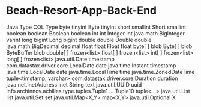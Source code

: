 # Beach-Resort-App-Back-End

Java Type	CQL Type
byte	tinyint
Byte	tinyint
short	smallint
Short	smallint
boolean	boolean
Boolean	boolean
int	int
Integer	int
java.math.BigInteger	varint
long	bigint
Long	bigint
double	double
Double	double
java.math.BigDecimal	decimal
float	float
Float	float
byte[ ]	blob
Byte[ ]	blob
ByteBuffer	blob
double[ ]	frozen<list<double>>
float[ ]	frozen<list<float>>
int[ ]	frozen<list<int>>
long[ ]	frozen<list<bigint>>
java.util.Date	timestamp
com.datastax.driver.core.LocalDate	date
java.time.Instant	timestamp
java.time.LocalDate	date
java.time.LocalTime	time
java.time.ZonedDateTime	tuple<timstamp, varchar>
com.datastax.driver.core.Duration	duration
java.net.InetAddress	inet
String	text
java.util.UUID	uuid
info.archinnov.achilles.type.tuples.Tuple1 ... Tuple10	tuple<...>
java.util.List<X>	list<X>
java.util.Set<X>	set<X>
java.util.Map<X,Y>	map<X,Y>
java.util.Optional<X>	X
